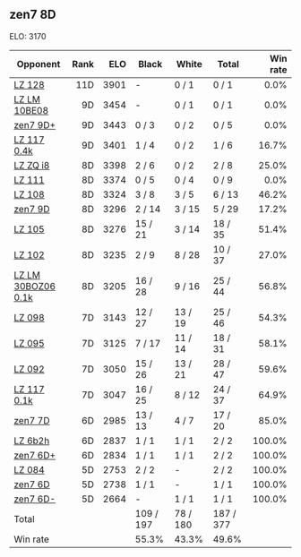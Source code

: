## zen7 8D ##

ELO: 3170

Opponent | Rank | ELO | Black | White | Total | Win rate
---------|-----:|----:|-------|-------|-------|-------:
[LZ 128](LZ%20128.md) | 11D | 3901 | - | 0 / 1 | 0 / 1 | 0.0%
[LZ LM 10BE08](LZ%20LM%2010BE08.md) | 9D | 3454 | - | 0 / 1 | 0 / 1 | 0.0%
[zen7 9D+](zen7%209D+.md) | 9D | 3443 | 0 / 3 | 0 / 2 | 0 / 5 | 0.0%
[LZ 117 0.4k](LZ%20117%200.4k.md) | 9D | 3401 | 1 / 4 | 0 / 2 | 1 / 6 | 16.7%
[LZ ZQ i8](LZ%20ZQ%20i8.md) | 8D | 3398 | 2 / 6 | 0 / 2 | 2 / 8 | 25.0%
[LZ 111](LZ%20111.md) | 8D | 3374 | 0 / 5 | 0 / 4 | 0 / 9 | 0.0%
[LZ 108](LZ%20108.md) | 8D | 3324 | 3 / 8 | 3 / 5 | 6 / 13 | 46.2%
[zen7 9D](zen7%209D.md) | 8D | 3296 | 2 / 14 | 3 / 15 | 5 / 29 | 17.2%
[LZ 105](LZ%20105.md) | 8D | 3276 | 15 / 21 | 3 / 14 | 18 / 35 | 51.4%
[LZ 102](LZ%20102.md) | 8D | 3235 | 2 / 9 | 8 / 28 | 10 / 37 | 27.0%
[LZ LM 30BOZ06 0.1k](LZ%20LM%2030BOZ06%200.1k.md) | 8D | 3205 | 16 / 28 | 9 / 16 | 25 / 44 | 56.8%
[LZ 098](LZ%20098.md) | 7D | 3143 | 12 / 27 | 13 / 19 | 25 / 46 | 54.3%
[LZ 095](LZ%20095.md) | 7D | 3125 | 7 / 17 | 11 / 14 | 18 / 31 | 58.1%
[LZ 092](LZ%20092.md) | 7D | 3050 | 15 / 26 | 13 / 21 | 28 / 47 | 59.6%
[LZ 117 0.1k](LZ%20117%200.1k.md) | 7D | 3047 | 16 / 25 | 8 / 12 | 24 / 37 | 64.9%
[zen7 7D](zen7%207D.md) | 6D | 2985 | 13 / 13 | 4 / 7 | 17 / 20 | 85.0%
[LZ 6b2h](LZ%206b2h.md) | 6D | 2837 | 1 / 1 | 1 / 1 | 2 / 2 | 100.0%
[zen7 6D+](zen7%206D+.md) | 6D | 2834 | 1 / 1 | 1 / 1 | 2 / 2 | 100.0%
[LZ 084](LZ%20084.md) | 5D | 2753 | 2 / 2 | - | 2 / 2 | 100.0%
[zen7 6D](zen7%206D.md) | 5D | 2738 | 1 / 1 | - | 1 / 1 | 100.0%
[zen7 6D-](zen7%206D-.md) | 5D | 2664 | - | 1 / 1 | 1 / 1 | 100.0%
Total | | | 109 / 197 | 78 / 180 | 187 / 377 | 
Win rate| | | 55.3% | 43.3% | 49.6% | 
